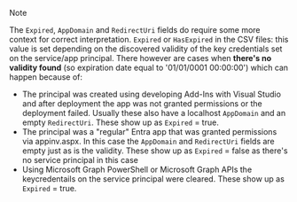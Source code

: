 > [!Note]
> The `Expired`, `AppDomain` and `RedirectUri` fields do require some more context for correct interpretation. `Expired` or `HasExpired` in the CSV files: this value is set depending on the discovered validity of the key credentials set on the service/app principal. There however are cases when **there's no validity found** (so expiration date equal to '01/01/0001 00:00:00') which can happen because of:
> 
> - The principal was created using developing Add-Ins with Visual Studio and after deployment the app was not granted permissions or the deployment failed. Usually these also have a localhost `AppDomain` and an empty `RedirectUri`. These show up as `Expired` = true.
> - The principal was a "regular" Entra app that was granted permissions via appinv.aspx. In this case the `AppDomain` and `RedirectUri` fields are empty just as is the validity. These show up as `Expired` = false as there's no service principal in this case
> - Using Microsoft Graph PowerShell or Microsoft Graph APIs the keycredentails on the service principal were cleared. These show up as `Expired` = true.
